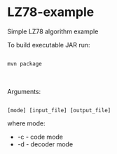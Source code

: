 # LZ78-example
Simple LZ78 algorithm example

<p>To build executable JAR run:</p>
<code>
mvn package
</code>
<br/>
<br/>
<p>Arguments:</p>
<code>
[mode] [input_file] [output_file]
</code>
<p>where mode:</p>
<ul>
    <li>-c - code mode</li>
    <li>-d - decoder mode</li>
</ul>
